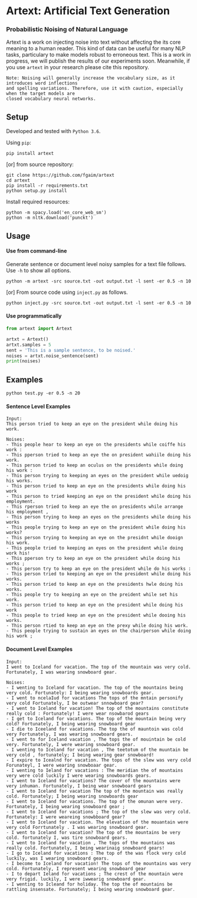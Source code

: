 # Artext: Artificial Text Generation
### Probabilistic Noising of Natural Language

Artext is a work on injecting noise into text without affecting the its core meaning to a human reader.
This kind of data can be useful for many NLP tasks, particulary to make models robust to erroneous text. 
This is a work in progress, we will publish the results of our experiments soon.
Meanwhile, if you use `artext` in your research please cite this repository.

```
Note: Noising will generally increase the vocabulary size, as it introduces word inflections 
and spelling variations. Therefore, use it with caution, especially when the target models are
closed vocabulary neural networks.
```


## Setup

Developed and tested with `Python 3.6`.  

Using `pip`:
```
pip install artext
```

[or] from source repository:
```
git clone https://github.com/fgaim/artext
cd artext
pip install -r requirements.txt
python setup.py install
```

Install required resources:
```
python -m spacy.load('en_core_web_sm')
python -m nltk.download('punckt')
```


## Usage

#### Use from command-line
Generate sentence or document level noisy samples for a text file follows.
Use `-h` to show all options.
```
python -m artext -src source.txt -out output.txt -l sent -er 0.5 -n 10
```

[or] From source code using `inject.py` as follows.
```
python inject.py -src source.txt -out output.txt -l sent -er 0.5 -n 10
```

#### Use programmatically
```python
from artext import Artext

artxt = Artext()
artxt.samples = 5
sent = 'This is a sample sentence, to be noised.'
noises = artxt.noise_sentence(sent)
print(noises)
```

## Examples


```
python test.py -er 0.5 -n 20
```

#### Sentence Level Examples
```
Input:
This person tried to keep an eye on the president while doing his work.

Noises:
- This people hear to keep an eye on the presidents while coiffe his work :
- This pperson tried to keep an eye the on president wahiile doing his work.
- This person tried to keep an oculus on the presidents while doing his work :
- This person trying to keeping an eyes on the president while uedoig his works.
- This person tried to keep an eye on the presidents while doing his work
- This person to tried keeping an eye on the president while doing his employment.
- This rperson tried to keep an eye the on presidents while arrange his employment ,
- This person trying to keep an eyes on the presidents while doing his works
- This people trying to keep an eye on the president while doing his works?
- This person trying to keeping an eye on the presidnt while dooign his work.
- This people tried to keeping an eyes on the president while doing work his!
- This pperson try to keep an eye on the president while doing his works ;
- This person try to keep an eye on the president while do his works :
- This person tried to keeping an eye on the president while doing his works.
- This person tried to keep an eye on the presidents hwle doing his works.
- This people try to keeping an eye on the preident while set his work.
- This person tried to keep an eye on the president while doing his work
- This people to tried keep an eye on the president while dooing his works.
- This person rtied to keep an eye on the prexy while doing his work.
- This people trying to sustain an eyes on the chairperson while doing his work ;
```


#### Document Level Examples
```
Input:
I went to Iceland for vacation. The top of the mountain was very cold. Fortunately, I was wearing snowboard gear.

Noises:
- I wenting to Iceland for vacation. The top of the mountains being very cold. Fortunately: I being wearing snowboards gear.
- I went to ncelaIud for vacations The tops of the mntain personify very cold Fortunately, I be outwear snnowboard gear?
- I went to Iceland for vacation! The top of the mountains constitute really cold : Fortunately! I were wear nsowbarod gears
- I get to Iceland for vacations. The top of the mountain being very cold? Fortunately, I being wearing snowboard gear
- I die to Iceeland for vacations. The top the of mauntoin was cold very Fortunately, I was wearing snowboard gears.
- I went to for Iceland vacation , The tops the of mouintain be cold very. Fortunately, I were wearing snowboard gear.
- I wenting to Iceland for vacation , The teetotum of the muuntain be very cold , fortunately; I being wearing gear snowboard!
- I expire to Icealnd for vacation. The tops of the slew was very cold Forunateyl, I were wearing snowboaar gear.
- I wenting to Ieland for vacations : The meridian the of mountains very were cold luckily I were wearing snowboards gears.
- I went to Iceland for vacations? The cover of the mountains were very inhuman. Fortunately, I being wear snowboard gears
- I went to Iceland for vacation The top of the mountain was really cold. Fortunately; I being wearing snowboards gear
- I went to Iceland for vacations. The top of the omunan were very. Fortunately, I being wearing snowboard gear ;
- I went to Iceland for vacations ; The top of the slew was very cold. Fortunately: I were weareing snowbboard gear?
- I went to Iceland for vacation. The elevation of the mouantain were very cold Forrtunately . I was wearing snowboard gear.
- I went to Iceland for vacation? The top of the mountains be very cold. fortunately I, was tire snowboard gears.
- I went to Iceland for vacation , The tops of the mountains was really cold. Fortunately, I being wearinaig snowboard gears!
- I go to Iceland for vacations : The top of the was flock very cold luckily, was I wearing snowboard gears.
- I become to Iceland for vacation! The tops of the mountains was very cold. Fortunately, I represent wearing snowboard gear
- I to depart Ieland for vacations ; The crest of the mountain were very frigid. luckily, I were iwwearig snowboard gear.
- I wenting to Icleand for holiday. The top the of mountains be rattling insensate. Fortunately; I being wearing snowboard gear.
```
